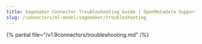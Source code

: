 ```yaml
---
title: Sagemaker Connector Troubleshooting Guide | OpenMetadata Support
slug: /connectors/ml-model/sagemaker/troubleshooting
---
```


{% partial file="/v1.9connectors/troubleshooting.md" /%}
